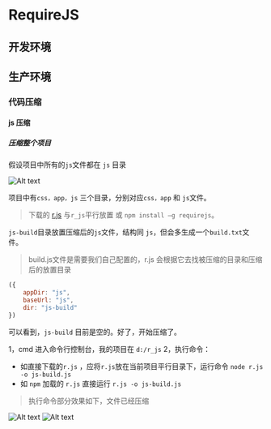 # RequireJS

## 开发环境


## 生产环境

### 代码压缩

#### js 压缩

##### 压缩整个项目

假设项目中所有的`js`文件都在 `js` 目录

![Alt text](./1441706668019.png)


项目中有`css，app，js` 三个目录，分别对应`css，app` 和 `js`文件。

>下载的 [r.js](http://requirejs.org/docs/download.html#rjs) 与`r_js`平行放置 或 `npm install –g requirejs`。

`js-build`目录放置压缩后的`js`文件，结构同 `js`，但会多生成一个`build.txt`文件。

>build.js文件是需要我们自己配置的，r.js 会根据它去找被压缩的目录和压缩后的放置目录

```js
({
    appDir: "js",
    baseUrl: "js",
    dir: "js-build"
})
```

可以看到，`js-build` 目前是空的。好了，开始压缩了。

1，cmd 进入命令行控制台，我的项目在 	`d:/r_js`
2，执行命令：
- 如直接下载的`r.js` ，应将`r.js`放在当前项目平行目录下，运行命令 	`node r.js -o js-build.js` 
- 如 `npm` 加载的 `r.js` 直接运行 `r.js -o js-build.js`

>执行命令部分效果如下，文件已经压缩

![Alt text](./1441707501577.png)  ![Alt text](./1441707355432.png)
